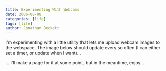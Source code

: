 ```yaml
---
title: Experimenting With Webcams
date: 2006-08-08
categories: [life]
tags: [life]
author: Jonathan Beckett
---
```


I'm experimenting with a little utility that lets me upload webcam images to the webspace. The image below should update every so often (I can either set a timer, or update when I want)...

... I'll make a page for it at some point, but in the meantime, enjoy...